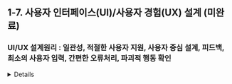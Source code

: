 ## 1-7. 사용자 인터페이스(UI)/사용자 경험(UX) 설계 (미완료)
### UI/UX 설계원리 : 일관성, 적절한 사용자 지원, 사용자 중심 설계, 피드백, 최소의 사용자 입력, 간편한 오류처리, 파괴적 행동 확인

<details>

- 사용자 인터페이스 : 두 물체 사이에 접촉하는 부분이 인터페이스. 사용자와 시스템 상호 작용이 잘 일어나게 하는 장치 혹은 소프트웨어
- 일관성 : 여러 사람이 UI를 설계하는게 아닌, UI 표준안을 만들고 점검하며 오류 수정
- 파괴적 행동 확인 : 뭘 지우려고 하면 확인할 필요. 심각한 오류 유발시킬 수 없도록 설계
- 사용자 경험 (User Experience) : 사용자의 환경을 개선하려는 설계자의 사고와 행동. 편리한 화면 설계 환경 연구 서비스 기획
- UX는 안 보이는 것을 연구, 사용자가 느끼는 느낌, 태도, 행동. UI는 그것을 보이게 만드는 구체화 작업. 인터페이스를 직접 대면, 개선 연구 실제화.

- 정리해야 하는 것 : UI/UX 설계도구: 페르소나, 와이어프레임, 목업, 프로토타입, 스토리보드
  
</details>
